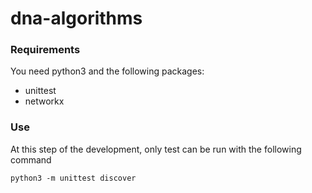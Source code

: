 # dna-algorithms

### Requirements

You need python3 and the following packages:
- unittest
- networkx

### Use

At this step of the development, only test can be run with the following command
```
python3 -m unittest discover
```